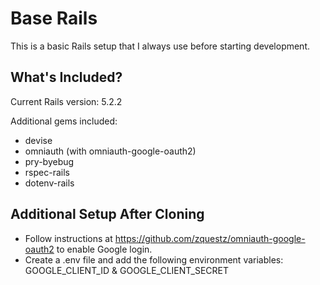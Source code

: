 # Base Rails

This is a basic Rails setup that I always use before starting development.

## What's Included?

Current Rails version: 5.2.2

Additional gems included:

* devise
* omniauth (with omniauth-google-oauth2)
* pry-byebug
* rspec-rails
* dotenv-rails

## Additional Setup After Cloning

* Follow instructions at https://github.com/zquestz/omniauth-google-oauth2 to enable Google login.
* Create a .env file and add the following environment variables: GOOGLE_CLIENT_ID & GOOGLE_CLIENT_SECRET

